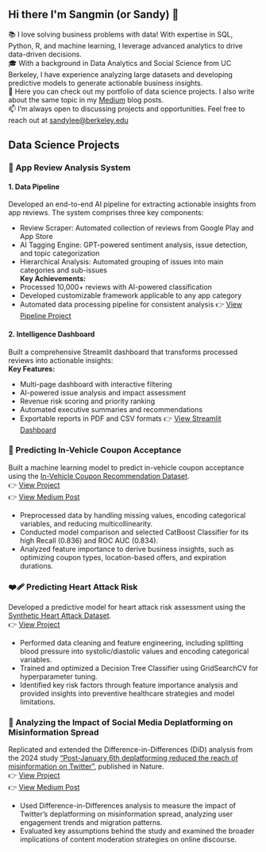 ## Hi there I'm Sangmin (or Sandy) 👋 

📚 I love solving business problems with data! With expertise in SQL, Python, R, and machine learning, I leverage advanced analytics to drive data-driven decisions. <br>
🎓 With a background in Data Analytics and Social Science from UC Berkeley, I have experience analyzing large datasets and developing predictive models to generate actionable business insights.  <br>
🔗 Here you can check out my portfolio of data science projects. I also write about the same topic in my [Medium](https://medium.com/@sangmin.lee.ir) blog posts.  
📫 I’m always open to discussing projects and opportunities. Feel free to reach out at sandylee@berkeley.edu 

## Data Science Projects 

### 🎵 App Review Analysis System
#### 1. Data Pipeline
Developed an end-to-end AI pipeline for extracting actionable insights from app reviews. The system comprises three key components:
- Review Scraper: Automated collection of reviews from Google Play and App Store
- AI Tagging Engine: GPT-powered sentiment analysis, issue detection, and topic categorization
- Hierarchical Analysis: Automated grouping of issues into main categories and sub-issues <br>
**Key Achievements:**
- Processed 10,000+ reviews with AI-powered classification
- Developed customizable framework applicable to any app category
- Automated data processing pipeline for consistent analysis 
  👉 [View Pipeline Project](https://github.com/sandy-lee29/musicapp-review-analysis) <br>
#### 2. Intelligence Dashboard
Built a comprehensive Streamlit dashboard that transforms processed reviews into actionable insights: <br>
**Key Features:**
- Multi-page dashboard with interactive filtering
- AI-powered issue analysis and impact assessment
- Revenue risk scoring and priority ranking
- Automated executive summaries and recommendations
- Exportable reports in PDF and CSV formats
  👉 [View Streamlit Dashboard](https://app-review-dashboard.streamlit.app/) <br>

### 🚗 Predicting In-Vehicle Coupon Acceptance <br>
Built a machine learning model to predict in-vehicle coupon acceptance using the [In-Vehicle Coupon Recommendation Dataset](https://www.kaggle.com/datasets/mathurinache/invehicle-coupon-recommendation). <br>
  👉 [View Project](https://github.com/sandy-lee29/predicting-coupon-acceptance) <br>
  👉 [View Medium Post](https://medium.com/@sangmin.lee.ir/driving-sales-with-machine-learning-predicting-coupon-acceptance-in-the-automotive-industry-2491d04db677) <br>
- Preprocessed data by handling missing values, encoding categorical variables, and reducing multicollinearity.
- Conducted model comparison and selected CatBoost Classifier for its high Recall (0.836) and ROC AUC (0.834).
- Analyzed feature importance to derive business insights, such as optimizing coupon types, location-based offers, and expiration durations.

### ❤️‍🩹 Predicting Heart Attack Risk <br>
Developed a predictive model for heart attack risk assessment using the [Synthetic Heart Attack Dataset](https://www.kaggle.com/datasets/iamsouravbanerjee/heart-attack-prediction-dataset?resource=download). <br> 
  👉 [View Project](https://github.com/sandy-lee29/heart-attack-prediction) <br>
- Performed data cleaning and feature engineering, including splitting blood pressure into systolic/diastolic values and encoding categorical variables.
- Trained and optimized a Decision Tree Classifier using GridSearchCV for hyperparameter tuning.
- Identified key risk factors through feature importance analysis and provided insights into preventive healthcare strategies and model limitations.

### 📱 Analyzing the Impact of Social Media Deplatforming on Misinformation Spread <br>
Replicated and extended the Difference-in-Differences (DiD) analysis from the 2024 study [“Post-January 6th deplatforming reduced the reach of misinformation on Twitter”](https://www.nature.com/articles/s41586-024-07524-8), published in Nature. <br>
  👉 [View Project](https://github.com/sandy-lee29/Twitter-DiD-Analysis-Project) <br>
  👉 [View Medium Post](https://medium.com/@sangmin.lee.ir/evaluating-the-effectiveness-of-twitters-deplatforming-as-a-content-moderation-strategy-1066dea05a46) <br>
-  Used Difference-in-Differences analysis to measure the impact of Twitter’s deplatforming on misinformation spread, analyzing user engagement trends and migration patterns.
-  Evaluated key assumptions behind the study and examined the broader implications of content moderation strategies on online discourse.

